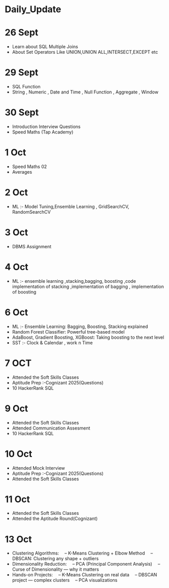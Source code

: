 # Daily_Update

# 26 Sept
* Learn about SQL Multiple Joins
* About Set Operators Like UNION,UNION ALL,INTERSECT,EXCEPT etc

# 29 Sept
* SQL Function
* String , Numeric , Date and Time , Null Function , Aggregate , Window 

# 30 Sept 
* Introduction Interview Questions
* Speed Maths (Tap Academy)

# 1 Oct
* Speed Maths 02
* Averages 

# 2 Oct 
* ML :- Model Tuning,Ensemble Learning , GridSearchCV, RandomSearchCV

# 3 Oct
* DBMS Assignment 

# 4 Oct 
* ML :-  ensemble learning ,stacking,bagging, boosting  ,code implementation of stacking
 ,implementation of bagging
, implementation of boosting

# 6 Oct 
* ML :-  Ensemble Learning: Bagging, Boosting, Stacking explained
* Random Forest Classifier: Powerful tree-based model
* AdaBoost, Gradient Boosting, XGBoost: Taking boosting to the next level
* SST :- Clock & Calendar , work n Time

 # 7 OCT
 * Attended the Soft Skills Classes
 * Aptitude Prep :-Cognizant 2025(Questions)
 * 10 HackerRank SQL
 
 #  9 Oct
 * Attended the Soft Skills Classes
 * Attended Communication Assesment
 * 10 HackerRank SQL

 # 10 Oct 
 * Attended Mock Interview
 * Aptitude Prep :-Cognizant 2025(Questions)
 * Attended the Soft Skills Classes

# 11 Oct
* Attended the Soft Skills Classes
* Attended the Aptitude Round(Cognizant)

# 13 Oct 
*  Clustering Algorithms:
 – K-Means Clustering + Elbow Method
 – DBSCAN: Clustering any shape + outliers
*  Dimensionality Reduction:
 – PCA (Principal Component Analysis)
 – Curse of Dimensionality — why it matters
*  Hands-on Projects:
 – K-Means Clustering on real data
 – DBSCAN project — complex clusters
 – PCA visualizations
